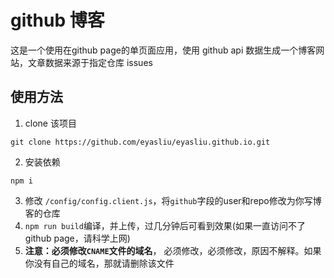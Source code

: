 # github 博客

这是一个使用在github page的单页面应用，使用 github api 数据生成一个博客网站，文章数据来源于指定仓库 issues

## 使用方法

1. clone 该项目
```
git clone https://github.com/eyasliu/eyasliu.github.io.git
```

2. 安装依赖
```
npm i 
```

3. 修改 `/config/config.client.js`，将`github`字段的user和repo修改为你写博客的仓库
4. `npm run build`编译，并上传，过几分钟后可看到效果(如果一直访问不了github page，请科学上网)
5. **注意：必须修改`CNAME`文件的域名**， 必须修改，必须修改，原因不解释。如果你没有自己的域名，那就请删除该文件
